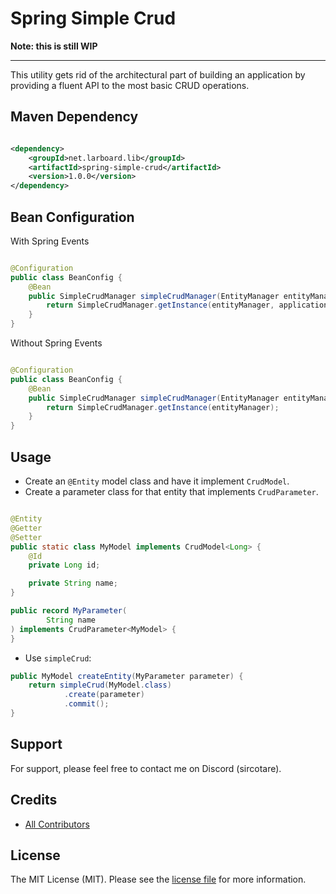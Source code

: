 # Spring Simple Crud

**Note: this is still WIP**

***

This utility gets rid of the architectural part of building an application
by providing a fluent API to the most basic CRUD operations.

## Maven Dependency

```xml

<dependency>
    <groupId>net.larboard.lib</groupId>
    <artifactId>spring-simple-crud</artifactId>
    <version>1.0.0</version>
</dependency>
```

## Bean Configuration

With Spring Events

```java

@Configuration
public class BeanConfig {
    @Bean
    public SimpleCrudManager simpleCrudManager(EntityManager entityManager, ApplicationEventPublisher applicationEventPublisher) {
        return SimpleCrudManager.getInstance(entityManager, applicationEventPublisher);
    }
}
```

Without Spring Events

```java

@Configuration
public class BeanConfig {
    @Bean
    public SimpleCrudManager simpleCrudManager(EntityManager entityManager) {
        return SimpleCrudManager.getInstance(entityManager);
    }
}
```

## Usage

* Create an `@Entity` model class and have it implement `CrudModel`.
* Create a parameter class for that entity that implements `CrudParameter`.

```java

@Entity
@Getter
@Setter
public static class MyModel implements CrudModel<Long> {
    @Id
    private Long id;

    private String name;
}

public record MyParameter(
        String name
) implements CrudParameter<MyModel> {
}
```

* Use `simpleCrud`:

```java
public MyModel createEntity(MyParameter parameter) {
    return simpleCrud(MyModel.class)
            .create(parameter)
            .commit();
}
```

## Support

For support, please feel free to contact me on Discord (sircotare).

## Credits

- [All Contributors](../../contributors)

## License

The MIT License (MIT). Please see the [license file](LICENSE.md) for more information.